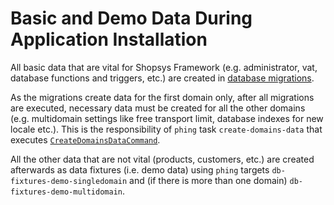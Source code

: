 # Basic and Demo Data During Application Installation

All basic data that are vital for Shopsys Framework (e.g. administrator, vat, database functions and triggers, etc.) are created in [database migrations](./database-migrations.md).

As the migrations create data for the first domain only,
after all migrations are executed, necessary data must be created for all the other domains
(e.g. multidomain settings like free transport limit, database indexes for new locale etc.).
This is the responsibility of `phing` task `create-domains-data` that executes [`CreateDomainsDataCommand`](./../../packages/framework/src/Command/CreateDomainsDataCommand.php).

All the other data that are not vital (products, customers, etc.) are created afterwards as data fixtures (i.e. demo data)
using `phing` targets `db-fixtures-demo-singledomain` and (if there is more than one domain) `db-fixtures-demo-multidomain`.  